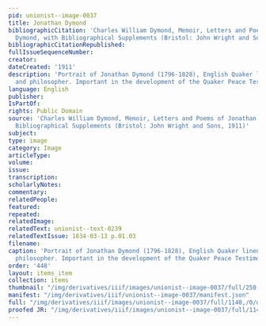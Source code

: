 ```yaml
---
pid: unionist--image-0037
title: Jonathan Dymond
bibliographicCitation: 'Charles William Dymond, Memoir, Letters and Poems of Jonathan
  Dymond, with Bibliographical Supplements (Bristol: John Wright and Sons, 1911)'
bibliographicCitationRepublished: 
fullIssueSequenceNumber: 
creator: 
dateCreated: '1911'
description: 'Portrait of Jonathan Dymond (1796-1828), English Quaker linen-draper
  and philosopher. Important in the development of the Quaker Peace Testimony '
language: English
publisher: 
IsPartOf: 
rights: Public Domain
source: 'Charles William Dymond, Memoir, Letters and Poems of Jonathan Dymond, with
  Bibliographical Supplements (Bristol: John Wright and Sons, 1911)'
subject: 
type: image
category: Image
articleType: 
volume: 
issue: 
transcription: 
scholarlyNotes: 
commentary: 
relatedPeople: 
featured: 
repeated: 
relatedImage: 
relatedText: unionist--text-0239
relatedTextIssue: 1834-03-13 p.01.03
filename: 
caption: 'Portrait of Jonathan Dymond (1796-1828), English Quaker linen-draper and
  philosopher. Important in the development of the Quaker Peace Testimony '
order: '448'
layout: items_item
collection: items
thumbnail: "/img/derivatives/iiif/images/unionist--image-0037/full/250,/0/default.jpg"
manifest: "/img/derivatives/iiif/unionist--image-0037/manifest.json"
full: "/img/derivatives/iiif/images/unionist--image-0037/full/1140,/0/default.jpg"
proofed JR: "/img/derivatives/iiif/images/unionist--image-0037/full/1140,/0/default.jpg"
---
```

